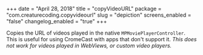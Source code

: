+++
date = "April 28, 2018"
title = "copyVideoURL"
package = "com.creaturecoding.copyvideourl"
slug = "depiction"
screens_enabled = "false"
changelog_enabled = "true"
+++

Copies the URL of videos played in the native `MPMoviePlayerController`. This is useful for using CromeCast with apps that don't support it.
*This does not work for videos played in WebViews, or custom video players.*